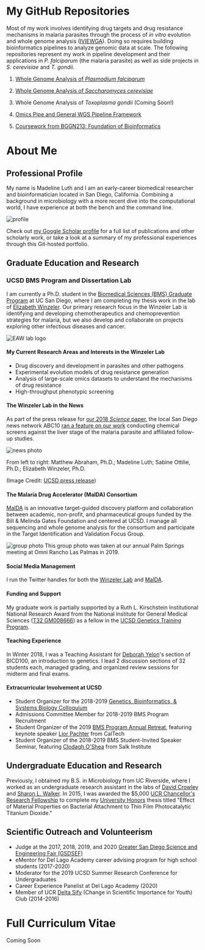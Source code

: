 # My GitHub Repositories
Most of my work involves identifying drug targets and drug resistance mechanisms in malaria parasites through the process of *in vitro* evolution and whole genome analysis ([IVIEWGA](https://www.ncbi.nlm.nih.gov/pubmed/29451780#)). Doing so requires building bioinformatics pipelines to analyze genomic data at scale. The following repositories represent my work in pipeline development and their applications in *P. falciparum* (the malaria parasite) as well as side projects in *S. cerevisiae* and *T. gondii*. 

1. [Whole Genome Analysis of *Plasmodium falciparum*](https://github.com/MadelineRLuth/p_falciparum_analyses)

2. [Whole Genome Analysis of *Saccharomyces cerevisiae*](https://github.com/MadelineRLuth/yeast_analyses)

3. Whole Genome Analysis of *Toxoplasma gondii* (Coming Soon!)

4. [Omics Pipe and General WGS Pipeline Framework](https://github.com/MadelineRLuth/Omics_Pipe)

5. [Coursework from BGGN213: Foundation of Bioinformatics](https://madelinerluth.github.io/bggn213/)

# About Me

## Professional Profile
My name is Madeline Luth and I am an early-career biomedical researcher and bioinformatician located in San Diego, California. Combining a background in microbiology with a more recent dive into the computational world, I have experience at both the bench and the command line.

![profile](https://avatars1.githubusercontent.com/u/50251155?s=460&v=4)

Check out [my Google Scholar profile](https://scholar.google.com/citations?user=ZwSmvToAAAAJ&hl=en) for a full list of publications and other scholarly work, or take a look at a summary of my professional experiences through this Git-hosted portfolio.

## Graduate Education and Research

### UCSD BMS Program and Dissertation Lab
I am currently a Ph.D. student in the [Biomedical Sciences (BMS) Graduate Program](https://biomedsci.ucsd.edu) at UC San Diego, where I am completing my thesis work in the lab of [Elizabeth Winzeler](https://winzeler.ucsd.edu/). Our primary research focus in the Winzeler Lab is identifying and developing chemotherapeutics and chemoprevention strategies for malaria, but we also develop and collaborate on projects exploring other infectious diseases and cancer.

![EAW lab logo](http://winzeler.ucsd.edu/wp-content/uploads/2016/09/winzeler-logo-3-001.png)

#### My Current Research Areas and Interests in the Winzeler Lab
* Drug discovery and development in parasites and other pathogens
* Experimental evolution models of drug resistance generation
* Analysis of large-scale omics datasets to understand the mechanisms of drug resistance
* High-throughput phenotypic screening

#### The Winzeler Lab in the News
As part of the press release for [our 2018 *Science* paper](https://science.sciencemag.org/content/362/6419/eaat9446.abstract), the local San Diego news network ABC10 [ran a feature on our work](https://www.10news.com/news/san-diego-students-helping-to-lead-quest-to-end-malaria) conducting chemical screens against the liver stage of the malaria parasite and affiliated follow-up studies.

![news photo](https://ucsdnews.ucsd.edu/news_uploads/2018_12_06_winzler_researchteam_UCSDHealth.jpg)

From left to right: Matthew Abraham, Ph.D.; Madeline Luth; Sabine Ottilie, Ph.D.; Elizabeth Winzeler, Ph.D.

(Image Credit: [UCSD press release](https://ucsdnews.ucsd.edu/pressrelease/half_a_million_tests_and_many_later_new_buzz_about_a_malaria_prevention_drug))

#### The Malaria Drug Accelerator (MalDA) Consortium
[MalDA](https://winzeler.ucsd.edu/malda/) is an innovative target-guided discovery platform and collaboration between academic, non-profit, and pharmaceutical groups funded by the Bill & Melinda Gates Foundation and centered at UCSD. I manage all sequencing and whole genome analysis for the consortium and participate in the Target Identification and Validation Focus Group.

![group photo](https://pbs.twimg.com/profile_banners/1198263575577534466/1575651873/600x200)
This group photo was taken at our annual Palm Springs meeting at Omni Rancho Las Palmas in 2019.

#### Social Media Management
I run the Twitter handles for both the [Winzeler Lab](https://twitter.com/WinzelerLabUCSD) and [MalDA](https://twitter.com/MalariaTargetID).

#### Funding and Support
My graduate work is partially supported by a Ruth L. Kirschstein Institutional National Research Award from the National Institute for General Medical Sciences ([T32 GM008666](https://grantome.com/grant/NIH/T32-GM008666-16)) as a fellow in the [UCSD Genetics Training Program](http://genetics.ucsd.edu).

#### Teaching Experience
In Winter 2018, I was a Teaching Assistant for [Deborah Yelon](https://www-biology.ucsd.edu/research/faculty/dyelon)'s section of BICD100, an introduction to genetics. I lead 2 discussion sections of 32 students each, managed grading, and organized review sessions for midterm and final exams.

#### Extracurricular Involvement at UCSD
* Student Organizer for the 2018-2019 [Genetics, Bioinformatics, & Systems Biology Colloquium](http://genomic.weebly.com)
* Admissions Committee Member for 2018-2019 BMS Program Recruitment
* Student Organizer of the 2019 [BMS Program Annual Retreat](https://biomedsci.ucsd.edu/calendar/bms-retreat.html), featuring keynote speaker [Lior Pachter](https://pachterlab.github.io) from CalTech
* Student Organizer of the 2018-2019 BMS Student-Invited Speaker Seminar, featuring [Clodagh O'Shea](https://www.salk.edu/scientist/clodagh-oshea/) from Salk Institute

## Undergraduate Education and Research
Previously, I obtained my B.S. in Microbiology from UC Riverside, where I worked as an undergraduate research assistant in the labs of [David Crowley](https://profiles.ucr.edu/app/home/profile/crowley) and [Sharon L. Walker](https://drexel.edu/engineering/about/faculty-staff/W/walker-sharon/). In 2015, I was awarded the $5,000 [UCR Chancellor's Research Fellowship](https://se.ucr.edu/research/chancellor_fellowship) to complete my [University Honors](https://honors.ucr.edu) thesis titled "Effect of Material Properties on Bacterial Attachment to Thin Film Photocatalytic Titanium Dioxide."

## Scientific Outreach and Volunteerism
* Judge at the 2017, 2018, 2019, and 2020 [Greater San Diego Science and Engineering Fair (GSDSEF)](https://www.gsdsef.org)
* eMentor for Del Lago Academy career advising program for high school students (2017-2020)
* Moderator for the 2019 UCSD Summer Research Conference for Undergraduates
* Career Experience Panelist at Del Lago Academy (2020)
* Member of UCR [Delta Sify](http://deltasify.weebly.com) (Change in Scientific Importance for Youth) Club (2014-2016)

# Full Curriculum Vitae
Coming Soon

